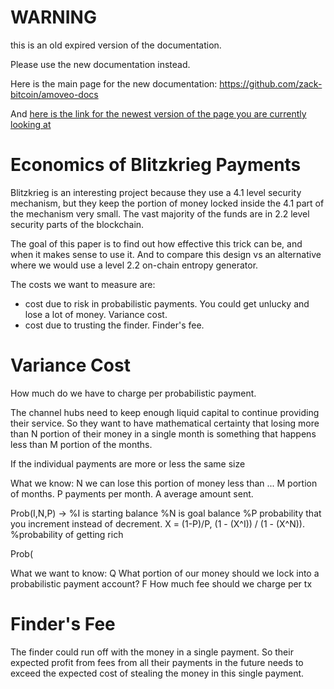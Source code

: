 WARNING
========

this is an old expired version of the documentation.

Please use the new documentation instead. 

Here is the main page for the new documentation: https://github.com/zack-bitcoin/amoveo-docs 

And [here is the link for the newest version of the page you are currently looking at](https://github.com/zack-bitcoin/amoveo-docs/blob/master//other_blockchains/blitzkrieg_freedom_project.md)

Economics of Blitzkrieg Payments
=========

Blitzkrieg is an interesting project because they use a 4.1 level security mechanism, but they keep the portion of money locked inside the 4.1 part of the mechanism very small. The vast majority of the funds are in 2.2 level security parts of the blockchain.

The goal of this paper is to find out how effective this trick can be, and when it makes sense to use it. And to compare this design vs an alternative where we would use a level 2.2 on-chain entropy generator.

The costs we want to measure are:
* cost due to risk in probabilistic payments. You could get unlucky and lose a lot of money. Variance cost.
* cost due to trusting the finder. Finder's fee.

Variance Cost
=======

How much do we have to charge per probabilistic payment.

The channel hubs need to keep enough liquid capital to continue providing their service. So they want to have mathematical certainty that losing more than N portion of their money in a single month is something that happens less than M portion of the months.

If the individual payments are more or less the same size

What we know:
N we can lose this portion of money less than ...
M portion of months.
P payments per month.
A average amount sent.


Prob(I,N,P) ->
%I is starting balance
%N is goal balance
%P probability that you increment instead of decrement.
    X = (1-P)/P,
    (1 - (X^I)) / (1 - (X^N)). %probability of getting rich

Prob(



What we want to know:
Q What portion of our money should we lock into a probabilistic payment account?
F How much fee should we charge per tx


Finder's Fee
=======

The finder could run off with the money in a single payment.
So their expected profit from fees from all their payments in the future needs to exceed the expected cost of stealing the money in this single payment.
